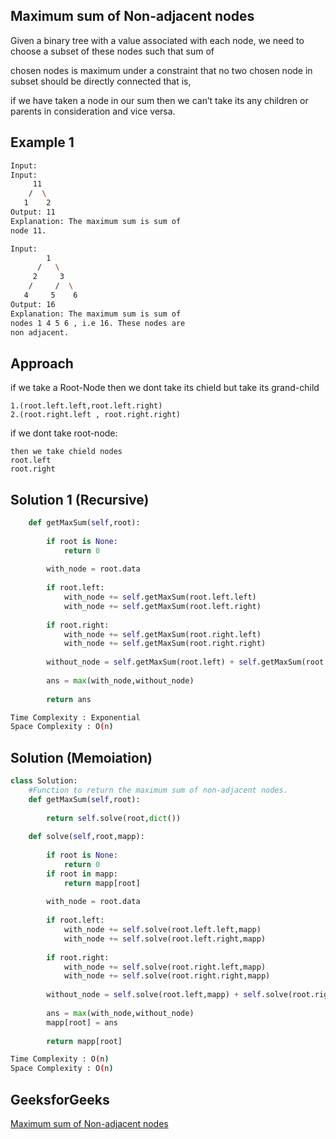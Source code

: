 ## Maximum sum of Non-adjacent nodes
Given a binary tree with a value associated with each node, we need to choose a subset of these nodes such that sum of

chosen nodes is maximum under a constraint that no two chosen node in subset should be directly connected that is,

if we have taken a node in our sum then we can’t take its any children or parents in consideration and vice versa. 

   
## Example 1


```bash
Input:
Input:
     11
    /  \
   1    2
Output: 11
Explanation: The maximum sum is sum of
node 11.

Input:
        1
      /   \
     2     3
    /     /  \
   4     5    6
Output: 16
Explanation: The maximum sum is sum of
nodes 1 4 5 6 , i.e 16. These nodes are
non adjacent.


```
## Approach 
if we take a Root-Node then we dont take its chield but take its grand-child 
```
1.(root.left.left,root.left.right)
2.(root.right.left , root.right.right)
```
if we dont take root-node:
```
then we take chield nodes
root.left
root.right
```

## Solution 1 (Recursive)

```Python
    def getMaxSum(self,root):
        
        if root is None:
            return 0
            
        with_node = root.data
        
        if root.left:
            with_node += self.getMaxSum(root.left.left)
            with_node += self.getMaxSum(root.left.right)
            
        if root.right:
            with_node += self.getMaxSum(root.right.left)
            with_node += self.getMaxSum(root.right.right)
            
        without_node = self.getMaxSum(root.left) + self.getMaxSum(root.right)
            
        ans = max(with_node,without_node)
        
        return ans
```
```bash
Time Complexity : Exponential
Space Complexity : O(n)
```
## Solution (Memoiation)
```python
class Solution:
    #Function to return the maximum sum of non-adjacent nodes.
    def getMaxSum(self,root):
        
        return self.solve(root,dict())
        
    def solve(self,root,mapp):
        
        if root is None:
            return 0
        if root in mapp:
            return mapp[root]
            
        with_node = root.data
        
        if root.left:
            with_node += self.solve(root.left.left,mapp)
            with_node += self.solve(root.left.right,mapp)
            
        if root.right:
            with_node += self.solve(root.right.left,mapp)
            with_node += self.solve(root.right.right,mapp)
            
        without_node = self.solve(root.left,mapp) + self.solve(root.right,mapp)
            
        ans = max(with_node,without_node)
        mapp[root] = ans
        
        return mapp[root]
```
```bash
Time Complexity : O(n)
Space Complexity : O(n)
```
## GeeksforGeeks

[Maximum sum of Non-adjacent nodes](https://practice.geeksforgeeks.org/problems/maximum-sum-of-non-adjacent-nodes/1?page=1&difficulty[]=1&company[]=Google&category[]=Tree&sortBy=submissions)
